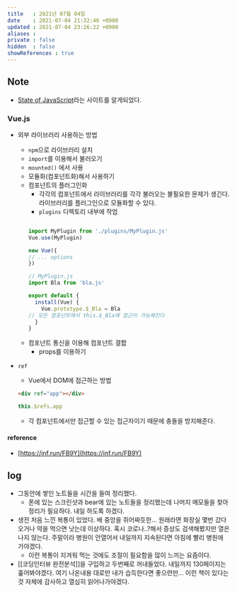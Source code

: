 ```yaml
---
title   : 2021년 07월 04일 
date    : 2021-07-04 21:32:46 +0900
updated : 2021-07-04 23:26:22 +0900
aliases : 
private : false
hidden  : false
showReferences : true
---
```

## Note
- [State of JavaScript](https://2020.stateofjs.com/en-US/)라는 사이트를 알게되었다.  
 
### Vue.js
- 외부 라이브러리 사용하는 방법
  - `npm`으로 라이브러리 설치
  - `import`를 이용해서 불러오기  
  - `mounted()` 에서 사용
  - 모듈화(컴포넌트화)해서 사용하기
  - 컴포넌트의 플러그인화
    - 각각의 컴포넌트에서 라이브러리를 각각 불러오는 불필요한 문제가 생긴다. 라이브러리를 플러그인으로 모듈화할 수 있다.
    - `plugins` 디렉토리 내부에 작업
    ```javascript
    
    import MyPlugin from './plugins/MyPlugin.js'
    Vue.use(MyPlugin)
    
    new Vue({
    // ... options
    })
    
    // MyPlugin.js
    import Bla from 'bla.js'
    
    export default {
      install(Vue) {
        Vue.prototype.$_Bla = Bla 
	// 모든 컴포넌트에서 this.$_Bla에 접근이 가능해진다
      }
    }
    ```
  - 컴포넌트 통신을 이용해 컴포넌트 결합
    - props를 이용하기
     
- `ref`  
  - Vue에서 DOM에 접근하는 방법
  ```html
  <div ref="app"></div>
  ```
  ```javascript
  this.$refs.app
  ```
  - 각 컴포넌트에서만 접근할 수 있는 접근자이기 때문에 충돌을 방지해준다. 
#### reference
- [https://inf.run/FB9Y](https://inf.run/FB9Y)

## log  
- 그동안에 쌓인 노트들을 시간을 들여 정리했다. 
  - 폰에 있는 스크린샷과 bear에 있는 노트들을 정리했는데 나머지 메모들을 찾아 정리가 필요하다. 내일 하도록 하겠다.
- 생전 처음 느낀 복통이 있었다. 배 중앙을 쥐어짜듯한... 원래라면 화장실 몇번 갔다오거나 약을 먹으면 낫는데 이상하다. 혹시 코로나..?해서 증상도 검색해봤지만 열은 나지 않는다. 주말이라 병원이 안열어서 내일까지 지속된다면 아침에 빨리 병원에 가야겠다.  
  - 이런 복통이 지겨워 먹는 것에도 조절이 필요함을 많이 느끼는 요즘이다.  
- [[코딩인터뷰 완전분석]]을 구입하고 두번째로 꺼내들었다. 내일까지 130페이지는 훑어봐야겠다. 여기 나온내용 대로만 내가 습득한다면 좋으련만... 이런 책이 있다는 것 자체에 감사하고 열심히 읽어나가야겠다.  
  
  
